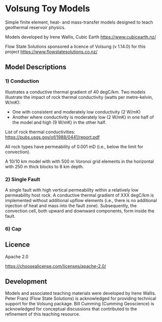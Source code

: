 # Volsung Toy Models

Simple finite element, heat- and mass-transfer models designed to teach geothermal reservoir physics. 

Models developed by Irene Wallis, Cubic Earth https://www.cubicearth.nz/

Flow State Solutions sponsored a licence of Volsung (v 1.14.0) for this project https://www.flowstatesolutions.co.nz/

## Model Descriptions

### 1) Conduction

Illustrates a conductive thermal gradient of 40 degC/km. Two models illustrate the impact of rock thermal conductivity (watts per metre-kelvin, W/mK):
- One with consistent and moderately low conductivity (2 W/mK)
- Another where conductivity is moderately low (2 W/mK) in one half of the model and high (9 W/mK) in the other half.

List of rock thermal conductivities:
https://pubs.usgs.gov/of/1988/0441/report.pdf

All rock types have permeability of 0.001 mD (i.e., below the limit for convection).

A 10/10 km model with with 500 m Voronoi grid elements in the horizontal with 250 m thick blocks to 8 km depth. 

### 2) Single Fault

A single fault with high vertical permeability within a relatively low permeability host rock. A conductive thermal gradient of XXX degC/km is implemented without additional upflow elements (i.e., there is no additional injection of heat and mass into the fault zone). Subsequently, the convection cell, both upward and downward components, form inside the fault. 



### 6) Cap



## Licence

Apache 2.0

https://choosealicense.com/licenses/apache-2.0/

## Development

Models and associated teaching materials were developed by Irene Wallis. Peter Franz (Flow State Solutions) is acknowledged for providing technical support for the Volsung package. Bill Cumming (Cumming Geoscience) is acknowledged for conceptual discussions that contributed to the refinement of this teaching resource. 